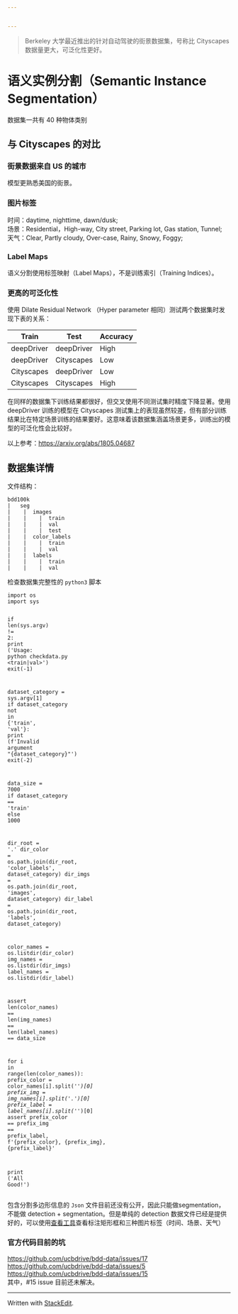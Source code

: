 ```yaml
---


---
```


<blockquote>
<p>Berkeley 大学最近推出的针对自动驾驶的街景数据集，号称比 Cityscapes 数据量更大，可泛化性更好。</p>
</blockquote>
<h1 id="语义实例分割（semantic-instance-segmentation）">语义实例分割（Semantic Instance Segmentation）</h1>
<p>数据集一共有 40 种物体类别</p>
<h2 id="与-cityscapes-的对比">与 Cityscapes 的对比</h2>
<h3 id="街景数据来自-us-的城市">街景数据来自 US 的城市</h3>
<p>模型更熟悉美国的街景。</p>
<h3 id="图片标签">图片标签</h3>
<p>时间：daytime, nighttime, dawn/dusk;<br>
场景：Residential，High-way, City street, Parking lot, Gas station, Tunnel;<br>
天气：Clear, Partly cloudy, Over-case, Rainy, Snowy, Foggy;</p>
<h3 id="label-maps">Label Maps</h3>
<p>语义分割使用标签映射（Label Maps），不是训练索引（Training Indices）。</p>
<h3 id="更高的可泛化性">更高的可泛化性</h3>
<p>使用 Dilate Residual Network （Hyper parameter 相同）测试两个数据集时发现下表的关系：</p>

<table>
<thead>
<tr>
<th>Train</th>
<th>Test</th>
<th>Accuracy</th>
</tr>
</thead>
<tbody>
<tr>
<td>deepDriver</td>
<td>deepDriver</td>
<td>High</td>
</tr>
<tr>
<td>deepDriver</td>
<td>Cityscapes</td>
<td>Low</td>
</tr>
<tr>
<td>Cityscapes</td>
<td>deepDriver</td>
<td>Low</td>
</tr>
<tr>
<td>Cityscapes</td>
<td>Cityscapes</td>
<td>High</td>
</tr>
</tbody>
</table><p>在同样的数据集下训练结果都很好，但交叉使用不同测试集时精度下降显著。使用 deepDriver 训练的模型在 Cityscapes 测试集上的表现虽然较差，但有部分训练结果比在特定场景训练的结果要好。这意味着该数据集涵盖场景更多，训练出的模型的可泛化性会比较好。</p>
<p>以上参考：<a href="https://arxiv.org/abs/1805.04687">https://arxiv.org/abs/1805.04687</a></p>
<h2 id="数据集详情">数据集详情</h2>
<p>文件结构：</p>
<pre><code>bdd100k
|   seg
|    |  images 
|    |    |  train
|    |    |  val
|    |    |  test
|    |  color_labels
|    |    |  train
|    |    |  val
|    |  labels
|    |    |  train
|    |    |  val
</code></pre>
<p>检查数据集完整性的 <code>python3</code> 脚本</p>
<pre class=" language-python"><code class="prism  language-python"><span class="token keyword">import</span> os
<span class="token keyword">import</span> sys 

<span class="token keyword">if</span>  <span class="token builtin">len</span><span class="token punctuation">(</span>sys<span class="token punctuation">.</span>argv<span class="token punctuation">)</span> <span class="token operator">!=</span>  <span class="token number">2</span><span class="token punctuation">:</span>
	<span class="token keyword">print</span> <span class="token punctuation">(</span><span class="token string">'Usage: python checkdata.py &lt;train|val&gt;'</span><span class="token punctuation">)</span>
	exit<span class="token punctuation">(</span><span class="token operator">-</span><span class="token number">1</span><span class="token punctuation">)</span>

dataset_category <span class="token operator">=</span> sys<span class="token punctuation">.</span>argv<span class="token punctuation">[</span><span class="token number">1</span><span class="token punctuation">]</span>
<span class="token keyword">if</span> dataset_category <span class="token operator">not</span>  <span class="token keyword">in</span> <span class="token punctuation">{</span><span class="token string">'train'</span><span class="token punctuation">,</span> <span class="token string">'val'</span><span class="token punctuation">}</span><span class="token punctuation">:</span>
	<span class="token keyword">print</span> <span class="token punctuation">(</span>f<span class="token string">'Invalid argument "{dataset_category}"'</span><span class="token punctuation">)</span>
	exit<span class="token punctuation">(</span><span class="token operator">-</span><span class="token number">2</span><span class="token punctuation">)</span>

data_size <span class="token operator">=</span> <span class="token number">7000</span> <span class="token keyword">if</span> dataset_category <span class="token operator">==</span> <span class="token string">'train'</span> <span class="token keyword">else</span> <span class="token number">1000</span>

dir_root <span class="token operator">=</span>  <span class="token string">'.'</span>
dir_color <span class="token operator">=</span> os<span class="token punctuation">.</span>path<span class="token punctuation">.</span>join<span class="token punctuation">(</span>dir_root<span class="token punctuation">,</span> <span class="token string">'color_labels'</span><span class="token punctuation">,</span> dataset_category<span class="token punctuation">)</span>
dir_imgs <span class="token operator">=</span> os<span class="token punctuation">.</span>path<span class="token punctuation">.</span>join<span class="token punctuation">(</span>dir_root<span class="token punctuation">,</span> <span class="token string">'images'</span><span class="token punctuation">,</span> dataset_category<span class="token punctuation">)</span>
dir_label <span class="token operator">=</span> os<span class="token punctuation">.</span>path<span class="token punctuation">.</span>join<span class="token punctuation">(</span>dir_root<span class="token punctuation">,</span> <span class="token string">'labels'</span><span class="token punctuation">,</span> dataset_category<span class="token punctuation">)</span>

color_names <span class="token operator">=</span> os<span class="token punctuation">.</span>listdir<span class="token punctuation">(</span>dir_color<span class="token punctuation">)</span>
img_names <span class="token operator">=</span> os<span class="token punctuation">.</span>listdir<span class="token punctuation">(</span>dir_imgs<span class="token punctuation">)</span>
label_names <span class="token operator">=</span> os<span class="token punctuation">.</span>listdir<span class="token punctuation">(</span>dir_label<span class="token punctuation">)</span>

<span class="token keyword">assert</span> <span class="token builtin">len</span><span class="token punctuation">(</span>color_names<span class="token punctuation">)</span> <span class="token operator">==</span>  <span class="token builtin">len</span><span class="token punctuation">(</span>img_names<span class="token punctuation">)</span> <span class="token operator">==</span>  <span class="token builtin">len</span><span class="token punctuation">(</span>label_names<span class="token punctuation">)</span> <span class="token operator">==</span> data_size

<span class="token keyword">for</span> i <span class="token keyword">in</span> <span class="token builtin">range</span><span class="token punctuation">(</span><span class="token builtin">len</span><span class="token punctuation">(</span>color_names<span class="token punctuation">)</span><span class="token punctuation">)</span><span class="token punctuation">:</span>
	prefix_color <span class="token operator">=</span> color_names<span class="token punctuation">[</span>i<span class="token punctuation">]</span><span class="token punctuation">.</span>split<span class="token punctuation">(</span><span class="token string">'_'</span><span class="token punctuation">)</span><span class="token punctuation">[</span><span class="token number">0</span><span class="token punctuation">]</span>
	prefix_img <span class="token operator">=</span> img_names<span class="token punctuation">[</span>i<span class="token punctuation">]</span><span class="token punctuation">.</span>split<span class="token punctuation">(</span><span class="token string">'.'</span><span class="token punctuation">)</span><span class="token punctuation">[</span><span class="token number">0</span><span class="token punctuation">]</span>
	prefix_label <span class="token operator">=</span> label_names<span class="token punctuation">[</span>i<span class="token punctuation">]</span><span class="token punctuation">.</span>split<span class="token punctuation">(</span><span class="token string">'_'</span><span class="token punctuation">)</span><span class="token punctuation">[</span><span class="token number">0</span><span class="token punctuation">]</span>
	<span class="token keyword">assert</span> prefix_color <span class="token operator">==</span> prefix_img <span class="token operator">==</span> prefix_label<span class="token punctuation">,</span> f<span class="token string">'{prefix_color}, {prefix_img}, {prefix_label}'</span>

<span class="token keyword">print</span> <span class="token punctuation">(</span><span class="token string">'All Good!'</span><span class="token punctuation">)</span>
</code></pre>
<p>包含分割多边形信息的 <code>Json</code> 文件目前还没有公开，因此只能做segmentation，不能做 detection + segmentation。但是单纯的 detection 数据文件已经是提供好的，可以使用<a href="https://github.com/ucbdrive/bdd-data/blob/master/bdd_data/show_labels.py">查看工具</a>查看标注矩形框和三种图片标签（时间、场景、天气）<br>
<img src="https://img2018.cnblogs.com/blog/1457052/201809/1457052-20180916003545872-1733776961.png" alt=""></p>
<h3 id="官方代码目前的坑">官方代码目前的坑</h3>
<p><a href="https://github.com/ucbdrive/bdd-data/issues/17">https://github.com/ucbdrive/bdd-data/issues/17</a><br>
<a href="https://github.com/ucbdrive/bdd-data/issues/5">https://github.com/ucbdrive/bdd-data/issues/5</a><br>
<a href="https://github.com/ucbdrive/bdd-data/issues/15">https://github.com/ucbdrive/bdd-data/issues/15</a><br>
其中，#15 issue 目前还未解决。</p>
<hr>
<p>Written with <a href="https://stackedit.io/">StackEdit</a>.</p>

